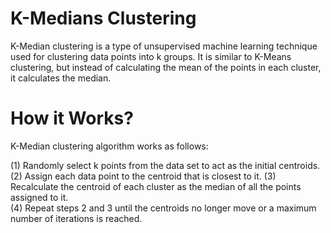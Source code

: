 # K-Medians Clustering
K-Median clustering is a type of unsupervised machine learning technique used for clustering data points into k groups. It is similar to K-Means clustering, but instead of calculating the mean of the points in each cluster, it calculates the median.

# How it Works? 
K-Median clustering algorithm works as follows:

(1) Randomly select k points from the data set to act as the initial centroids.
(2) Assign each data point to the centroid that is closest to it. 
(3) Recalculate the centroid of each cluster as the median of all the points assigned to it.  
(4) Repeat steps 2 and 3 until the centroids no longer move or a maximum number of iterations is reached. 

